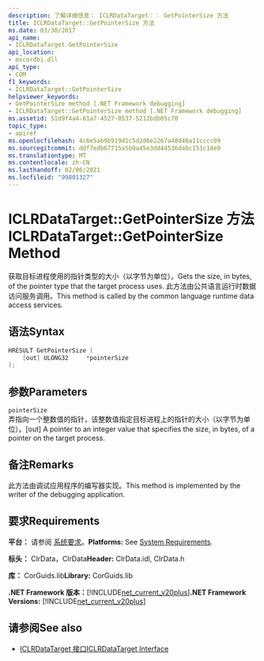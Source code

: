 ```yaml
---
description: 了解详细信息： ICLRDataTarget：： GetPointerSize 方法
title: ICLRDataTarget::GetPointerSize 方法
ms.date: 03/30/2017
api_name:
- ICLRDataTarget.GetPointerSize
api_location:
- mscordbi.dll
api_type:
- COM
f1_keywords:
- ICLRDataTarget::GetPointerSize
helpviewer_keywords:
- GetPointerSize method [.NET Framework debugging]
- ICLRDataTarget::GetPointerSize method [.NET Framework debugging]
ms.assetid: 51d9f4a4-81a7-4527-8537-5212bdb05c70
topic_type:
- apiref
ms.openlocfilehash: 4c6e5ab9b919d1c5d2d6e2267a48d46a11cccc09
ms.sourcegitcommit: ddf7edb67715a5b9a45e3dd44536dabc153c1de0
ms.translationtype: MT
ms.contentlocale: zh-CN
ms.lasthandoff: 02/06/2021
ms.locfileid: "99801327"
---
```

# <a name="iclrdatatargetgetpointersize-method"></a><span data-ttu-id="a03f8-103">ICLRDataTarget::GetPointerSize 方法</span><span class="sxs-lookup"><span data-stu-id="a03f8-103">ICLRDataTarget::GetPointerSize Method</span></span>

<span data-ttu-id="a03f8-104">获取目标进程使用的指针类型的大小（以字节为单位）。</span><span class="sxs-lookup"><span data-stu-id="a03f8-104">Gets the size, in bytes, of the pointer type that the target process uses.</span></span> <span data-ttu-id="a03f8-105">此方法由公共语言运行时数据访问服务调用。</span><span class="sxs-lookup"><span data-stu-id="a03f8-105">This method is called by the common language runtime data access services.</span></span>  
  
## <a name="syntax"></a><span data-ttu-id="a03f8-106">语法</span><span class="sxs-lookup"><span data-stu-id="a03f8-106">Syntax</span></span>  
  
```cpp  
HRESULT GetPointerSize (  
    [out] ULONG32     *pointerSize  
);  
```  
  
## <a name="parameters"></a><span data-ttu-id="a03f8-107">参数</span><span class="sxs-lookup"><span data-stu-id="a03f8-107">Parameters</span></span>  

 `pointerSize`  
 <span data-ttu-id="a03f8-108">弄指向一个整数值的指针，该整数值指定目标进程上的指针的大小（以字节为单位）。</span><span class="sxs-lookup"><span data-stu-id="a03f8-108">[out] A pointer to an integer value that specifies the size, in bytes, of a pointer on the target process.</span></span>  
  
## <a name="remarks"></a><span data-ttu-id="a03f8-109">备注</span><span class="sxs-lookup"><span data-stu-id="a03f8-109">Remarks</span></span>  

 <span data-ttu-id="a03f8-110">此方法由调试应用程序的编写器实现。</span><span class="sxs-lookup"><span data-stu-id="a03f8-110">This method is implemented by the writer of the debugging application.</span></span>  
  
## <a name="requirements"></a><span data-ttu-id="a03f8-111">要求</span><span class="sxs-lookup"><span data-stu-id="a03f8-111">Requirements</span></span>  

 <span data-ttu-id="a03f8-112">**平台：** 请参阅 [系统要求](../../get-started/system-requirements.md)。</span><span class="sxs-lookup"><span data-stu-id="a03f8-112">**Platforms:** See [System Requirements](../../get-started/system-requirements.md).</span></span>  
  
 <span data-ttu-id="a03f8-113">**标头：** ClrData，ClrData</span><span class="sxs-lookup"><span data-stu-id="a03f8-113">**Header:** ClrData.idl, ClrData.h</span></span>  
  
 <span data-ttu-id="a03f8-114">**库：** CorGuids.lib</span><span class="sxs-lookup"><span data-stu-id="a03f8-114">**Library:** CorGuids.lib</span></span>  
  
 <span data-ttu-id="a03f8-115">**.NET Framework 版本：**[!INCLUDE[net_current_v20plus](../../../../includes/net-current-v20plus-md.md)]</span><span class="sxs-lookup"><span data-stu-id="a03f8-115">**.NET Framework Versions:** [!INCLUDE[net_current_v20plus](../../../../includes/net-current-v20plus-md.md)]</span></span>  
  
## <a name="see-also"></a><span data-ttu-id="a03f8-116">请参阅</span><span class="sxs-lookup"><span data-stu-id="a03f8-116">See also</span></span>

- [<span data-ttu-id="a03f8-117">ICLRDataTarget 接口</span><span class="sxs-lookup"><span data-stu-id="a03f8-117">ICLRDataTarget Interface</span></span>](iclrdatatarget-interface.md)
